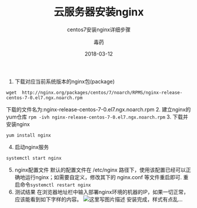 ﻿---
layout:     post
title:      云服务器安装nginx
subtitle:   centos7安装nginx详细步骤
date:       2018-03-12
author:     毒药
header-img: img/post-bg-re-vs-ng2.jpg
catalog: true
tags:
    - 云服务器
---

 1. 下载对应当前系统版本的nginx包(package)
```
wget  http://nginx.org/packages/centos/7/noarch/RPMS/nginx-release-centos-7-0.el7.ngx.noarch.rpm
```
下载的文件名为:nginx-release-centos-7-0.el7.ngx.noarch.rpm
 2. 建立nginx的yum仓库
	  `rpm -ivh nginx-release-centos-7-0.el7.ngx.noarch.rpm`
 3. 下载并安装nginx
	

```
yum install nginx
```

 4. 启动nginx服务
	 

```
systemctl start nginx
```

 5. nginx配置文件
	  默认的配置文件在 /etc/nginx 路径下，使用该配置已经可以正确地运行nginx；如需要自定义，修改其下的 nginx.conf 等文件重启即可.
	  重启命令`systemctl restart nginx`
 6. 测试结果
 在浏览器地址栏中输入部署nginx环境的机器的IP，如果一切正常，应该能看到如下字样的内容。
 ![这里写图片描述](https://img-blog.csdn.net/20180322164417229?watermark/2/text/aHR0cHM6Ly9ibG9nLmNzZG4ubmV0L3J1bm5lcjE5MjA=/font/5a6L5L2T/fontsize/400/fill/I0JBQkFCMA==/dissolve/70)
 安装完成，样式有点乱...